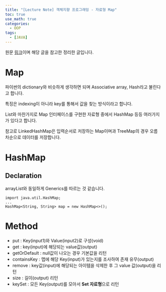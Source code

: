 ```yaml
---
title: "[Lecture Note] 객체지향 프로그래밍 - 자료형 Map"
toc: true
use_math: true
categories:
  - OOP
tags:
  - [JAVA]
---
```


원문 [링크](https://wikidocs.net/208)이며 해당 글을 참고한 정리한 글입니다.


# Map

파이썬의 dictionary와 비슷하게 생각하면 되며  Associative array, Hash라고 불린다고 합니다.

특징은 indexing이 아니라 key를 통해서 값을 찾는 방식이라고 합니다.

List와 마찬가지로 Map 인터페이스를 구현한 자료형 중에서 HashMap 등등 여러가지가 있다고 합니다.

참고로 LinkedHashMap은 입력순서로 저장하는 Map이며과 TreeMap의 경우 오름차순으로 데이터를 저장합니다.

# HashMap


## Declaration


arrayList와 동일하게 Generics를 따르는 것 같습니다.


```
import java.util.HashMap;
...
HashMap<String, String> map = new HashMap<>();       
```


# Method

- put : Key(input1)와 Value(input2)로 구성(void)
- get : key(input)에 해당되는 value값(output)
- getOrDefault : null값이 나오는 경우 기본값을 리턴
- containsKey : 맵에 해당 Key(input)가 있는지를 조사하여 존재 유무(output)
- remove :  key값(input)에 해당되는 아이템을 삭제한 후 그 value 값(output)을 리턴
- size : 길이(output) 리턴
- keySet : 모든 Key(output)를 모아서 **Set 자료형**으로 리턴
